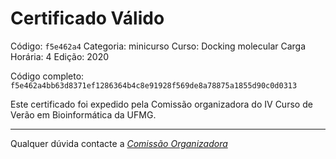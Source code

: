 # Certificado Válido

Código: `f5e462a4`
Categoria: minicurso
Curso: Docking molecular
Carga Horária: 4
Edição: 2020


Código completo: `f5e462a4bb63d8371ef1286364b4c8e91928f569de8a78875a1855d90c0d0313`


Este certificado foi expedido pela Comissão organizadora do IV Curso de Verão em Bioinformática da UFMG.

----

Qualquer dúvida contacte a [_Comissão Organizadora_](<mailto:cursobioinfoufmg@gmail.com$subject=[Certificados]>)


